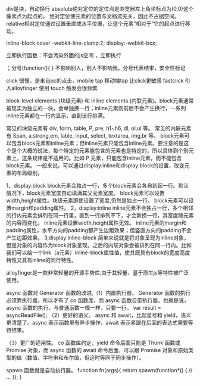 
div是块，自动换行
absolute绝对定位的定位点是浏览器左上角坐标点为(0,0)这个像素点为起点的。
        绝对定位使元素的位置与文档流无关，因此不占据空间。
relative相对定位通过设置垂直或水平位置，让这个元素“相对于”它的起点进行移动。

inline-block
cover
-webkit-line-clamp:2;
display:-webkit-box;

立即执行函数：不会污染外面的js空间 ，立即执行

；分号(function(){   }  不影响别人，别人不影响我，分号代表结束，安全性标记

click 很慢，是来自pc的点击，mobile tap
 移动端tap 比click更敏感
 fastclick   引入alloyfinger 使用
 touch 触发会很频繁



block-level elements (块级元素) 和 inline elements (内联元素)。block元素通常被现实为独立的一块，会单独换一行；inline元素则前后不会产生换行，一系列inline元素都在一行内显示，直到该行排满。

常见的块级元素有 div, form, table, P, pre, h1~h6, dl, ol,ul 等。
常见的内联元素有 Span, a,strong,em, lable, input, select, textarea, img,br 等。
block元素可以包含block元素和inline元素；但inline元素只能包含inline元素。要注意的是这个是个大概的说法，每个特定的元素能包含的元素也是特定的，所以具体到个别元素上，这条规律是不适用的。比如 P 元素，只能包含inline元素，而不能包含block元素。
一般来说，可以通过display:inline和display:block的设置，改变元素的布局级别。

1、display:block
block元素会独占一行，多个block元素会各自新起一行。默认情况下，block元素宽度自动填满其父元素宽度。
block元素可以设置width,height属性。块级元素即使设置了宽度,仍然是独占一行。
block元素可以设置margin和padding属性。
2，display:inline
inline元素不会独占一行，多个相邻的行内元素会排列在同一行里，直到一行排列不下，才会新换一行，其宽度随元素的内容而变化。
inline元素设置width,height属性无效。
inline元素的margin和padding属性，水平方向的padding都产生边距效果；但竖直方向的padding不会产生边距效果。
3,display:inline-block
简单来说就是将对象呈现为inline对象，但是对象的内容作为block对象呈现。之后的内联对象会被排列在同一行内。比如我们可以给一个link（a元素）inline-block属性值，使其既具有block的宽度高度特性又具有inline的同行特性。


alloyfinger是一款非常轻量的开源手势库,由于其轻量、基于原生js等特性被广泛使用。


async 函数对 Generator 函数的改进,（1）内置执行器。 Generator 函数的执行必须靠执行器，所以才有了 co 函数库，而 async 函数自带执行器。也就是说，async 函数的执行，与普通函数一模一样，只要一行。
var result = asyncReadFile();
（2）更好的语义。 async 和 await，比起星号和 yield，语义更清楚了。async 表示函数里有异步操作，await 表示紧跟在后面的表达式需要等待结果。

（3）更广的适用性。 co 函数库约定，yield 命令后面只能是 Thunk 函数或 Promise 对象，而 async 函数的 await 命令后面，可以跟 Promise 对象和原始类型的值（数值、字符串和布尔值，但这时等同于同步操作）。

spawn 函数就是自动执行器。
function fn(args){ 
  return spawn(function*() {
    // ...
  }); 
}